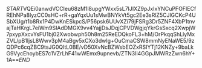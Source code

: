 $START$VQEi0anwdVCCIeu68zM1l8upgYWxx5sL7lJIXZ9pJxIxYNCuPFOFIECfREhNPa8lyzCC0sHC+rR+gaYqxUu1sMwBNYkVt5gc2Ee3sRlZ5CJlGCKcP4USbXUg/t1b8Rx1P4DwKnESkpcS/P56psk6UUvXZi79jFSRg3Dr5ZNF4XbP1tnvajTaHKrgL7eiWm9SIAdDMGX9vv4YajjDsJDqjCPVDWgjqYkrGsSxcq2XwpjW7pxypXxcvYsFU1bj02Xwobwph50h8m25ReEDQkoFL3+hM/OrPkqqShLlyMxZVL/pB1IjsL8Wwv3pM4aBgv5xCXo3dwIg+OuCmaCSW8mmNyENaWE5/9zQDPc6cqZBC9tsJG0QltL0BE/vD50XvNcBZWsbEOZxRSIYTj12KNZy+9baLkG9VycEhoybES7c1VZrLhF41wWEmx9upnevb/ZTN3Ii4GGpJMWRzZwn6hY+1A==$END$